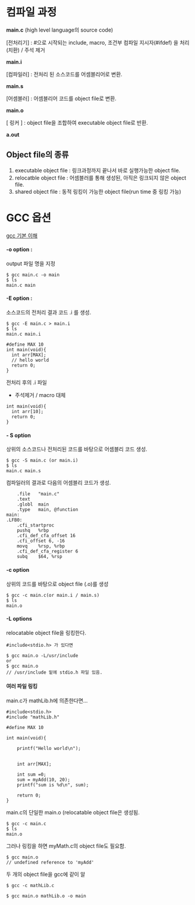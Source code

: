   
  
 # 컴파일 과정  
 
**main.c** (high level language의 source code)  
  
  
  [전처리기] : #으로 시작되는 include, macro, 조건부 컴파일 지시자(#ifdef) 을 처리(치환) / 주석 제거  
   
  **main.i** 
  
  [컴파일러] : 전처리 된 소스코드를 어셈블리어로 변환.  
  
  **main.s**
  
  [어셈블러] : 어셈블리어 코드를 object file로 변환.  
  
  **main.o**
  
  [ 링커 ] : object file을 조합하여 executable object file로 반환.  
  
  **a.out**  
  
  
  ## Object file의 종류  
  
  1. executable object file : 링크과정까지 끝나서 바로 실행가능한 object file.  
  2. relocatble object file : 어셈블러를 통해 생성된, 아직은 링크되지 않은 object file.  
  3. shared object file : 동적 링킹이 가능한 object file(run time 중 링킹 가능)  
  
  
  
# GCC 옵션  
[gcc 기본 이해](http://doc.kldp.org/KoreanDoc/html/gcc_and_make/gcc_and_make-2.html)  

#### -o option  : 
  output 파일 명을 지정
```
$ gcc main.c -o main
$ ls
main.c main
```

#### -E option  : 
  소스코드의 전처리 결과 코드 .i 를 생성.  

```
$ gcc -E main.c > main.i
$ ls
main.c main.i
```
```
#define MAX 10
int main(void){
  int arr[MAX];
  // hello world 
  return 0;
}
```
전처리 후의 .i 파일  
- 주석제거 / macro 대체  

```
int main(void){
  int arr[10];
  return 0;
}
```

#### - S option  
상위의 소스코드나 전처리된 코드를 바탕으로 어셈블리 코드 생성.  
```
$ gcc -S main.c (or main.i) 
$ ls
main.c main.s
```
컴파일러의 결과로 다음의 어셈블리 코드가 생성.  

```
	.file	"main.c"
	.text
	.globl	main
	.type	main, @function
main:
.LFB0:
	.cfi_startproc
	pushq	%rbp
	.cfi_def_cfa_offset 16
	.cfi_offset 6, -16
	movq	%rsp, %rbp
	.cfi_def_cfa_register 6
	subq	$64, %rsp
```

#### -c option  
상위의 코드를 바탕으로 object file (.o)를 생성  
```
$ gcc -c main.c(or main.i / main.s) 
$ ls 
main.o
```
#### -L options  
relocatable object file을 링킹한다.  

```
#include<stdio.h> 가 있다면  

$ gcc main.o -L/usr/include 
or
$ gcc main.o
// /usr/include 밑에 stdio.h 파일 있음. 
```

#### 여러 파일 링킹  

main.c가 mathLib.h에 의존한다면...   
```
#include<stdio.h>
#include "mathLib.h"

#define MAX 10

int main(void){
    
    printf("Hello world\n");


    int arr[MAX];

    int sum =0; 
    sum = myAdd(10, 20);
    printf("sum is %d\n", sum);

    return 0;
}
```

main.c의 단일한 main.o (relocatable object file은 생성됨.  
```
$ gcc -c main.c
$ ls
main.o
```

그러나 링킹을 하면 myMath.c의 object file도 필요함.  
```
$ gcc main.o
// undefined reference to 'myAdd'
```

두 개의 object file을 gcc에 같이 알
```
$ gcc -c mathLib.c

$ gcc main.o mathLib.o -o main

```
